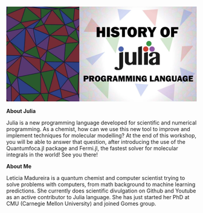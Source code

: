 ![](JuliaHistory.png)

**About Julia**

Julia is a new programming language developed for scientific and numerical programming. As a chemist, how can we use this new tool to improve and implement techniques for molecular modelling? At the end of this workshop, you will be able to answer that question, after introducing the use of the Quantumfoca.jl package and Fermi.jl, the fastest solver for molecular integrals in the world! See you there!

**About Me**

Leticia Madureira is a quantum chemist and computer scientist trying to solve problems with computers, from math background to machine learning predictions. She currently does scientific divulgation on Github and Youtube as an active contributor to Julia language. She has just started her PhD at CMU (Carnegie Mellon University) and joined Gomes group.  
